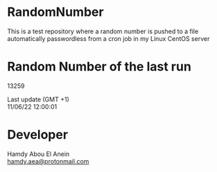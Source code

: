 # RandomNumber    
This is a test repository where a random number is pushed to a file automatically passwordless from a cron job in my Linux CentOS server    
# Random Number of the last run   
13259
      
Last update (GMT +1)    
11/06/22 12:00:01
# Developer    
Hamdy Abou El Anein   
hamdy.aea@protonmail.com
